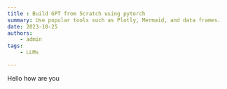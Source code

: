 ```yaml
---
title : Build GPT from Scratch using pytorch
summary: Use popular tools such as Plotly, Mermaid, and data frames.
date: 2023-10-25
authors:
    - admin
tags:
    - LLMs

---
```



Hello how are you